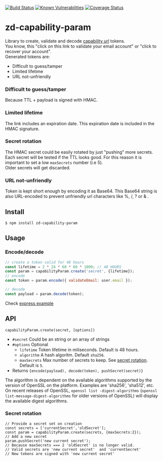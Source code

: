 [![Build Status](https://travis-ci.org/revington/zd-capability-param.svg?branch=master)](https://travis-ci.org/revington/zd-capability-param)
[![Known Vulnerabilities](https://snyk.io/test/github/revington/zd-capability-param/badge.svg?targetFile=package.json)](https://snyk.io/test/github/revington/zd-capability-param?targetFile=package.json)
[![Coverage Status](https://coveralls.io/repos/github/revington/zd-capability-param/badge.svg?branch=master)](https://coveralls.io/github/revington/zd-capability-param?branch=master)
# zd-capability-param

Library to create, validate and decode [capability url](https://www.w3.org/TR/capability-urls/) tokens.  
You know, this "click on this link to validate your email account" or "click to recover your account".  
Generated tokens are:
* Difficult to guess/tamper
* Limited lifetime
* URL not-unfriendly 

### Difficult to guess/tamper

Because TTL + payload is signed with HMAC.

### Limited lifetime

The link includes an expiration date. This expiration date is included in the HMAC signature.

### Secret rotation

The HMAC secret could be easily rotated by just "pushing" more secrets. Each secret will be tested if the TTL looks good. For this reason it is important to set a low `maxSecrets` number (i.e 5).  
Older secrets will get discarded.

### URL not-unfriendly
Token is kept short enough by encoding it as Base64. This Base64 string is also URL-encoded to prevent unfriendly url characters like %, /, ? or &
.
## Install
```
$ npm install zd-capability-param
```

## Usage 

### Encode/decode

```javascript
// create a token valid for 48 hours
const lifetime = 2 * 24 * 60 * 60 * 1000; // 48 HOURS
const param = capabilityParam.create('secret', {lifetime});
// encode
const token = param.encode({ validateEmail: user.email });

// decode
const payload = param.decode(token);
```
Check [express example](examples/express.js)

## API

`capabilityParam.create(secret, [options])`   

* `#secret` Could be an string or an array of strings
* `#options` Optional
	* `lifetime` Token lifetime in miliseconds. Default is 48 hours.
	* `algorithm` A hash algoritm. Default `sha256`.
	* `maxSecrets` Max number of secrets to keep. See [secret rotation](#secret-rotation). Default is `5`.
* Returns `{encode(payload), decode(token), pushSecret(secret)}`

The algorithm is dependent on the available algorithms supported by the version of OpenSSL on the platform. Examples are 'sha256', 'sha512', etc. On recent releases of OpenSSL, `openssl list -digest-algorithms` (`openssl list-message-digest-algorithms` for older versions of OpenSSL) will display the available digest algorithms.


### Secret rotation
```
// Provide a secret set on creation
const secrets = ['currentSecret','oldSecret'];
const param = capabilityParam.create(secrets, {maxSecrets:2});
// Add a new secret
param.pushSecret('new current secret');
// Because maxSecrets === 2 'oldSecret' is no longer valid.
// Valid secrets are 'new current secret'  and 'currentSecret'
// New tokens are signed with 'new current secret'
```



